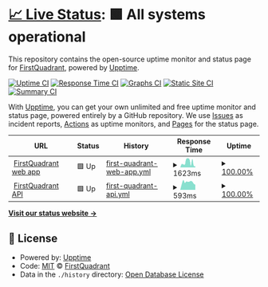 # [📈 Live Status](https://firstquadrant-ai.github.io/status): <!--live status--> **🟩 All systems operational**

This repository contains the open-source uptime monitor and status page for [FirstQuadrant](https://firstquadrant.ai), powered by [Upptime](https://github.com/upptime/upptime).

[![Uptime CI](https://github.com/firstquadrant-ai/status/workflows/Uptime%20CI/badge.svg)](https://github.com/firstquadrant-ai/status/actions?query=workflow%3A%22Uptime+CI%22)
[![Response Time CI](https://github.com/firstquadrant-ai/status/workflows/Response%20Time%20CI/badge.svg)](https://github.com/firstquadrant-ai/status/actions?query=workflow%3A%22Response+Time+CI%22)
[![Graphs CI](https://github.com/firstquadrant-ai/status/workflows/Graphs%20CI/badge.svg)](https://github.com/firstquadrant-ai/status/actions?query=workflow%3A%22Graphs+CI%22)
[![Static Site CI](https://github.com/firstquadrant-ai/status/workflows/Static%20Site%20CI/badge.svg)](https://github.com/firstquadrant-ai/status/actions?query=workflow%3A%22Static+Site+CI%22)
[![Summary CI](https://github.com/firstquadrant-ai/status/workflows/Summary%20CI/badge.svg)](https://github.com/firstquadrant-ai/status/actions?query=workflow%3A%22Summary+CI%22)

With [Upptime](https://upptime.js.org), you can get your own unlimited and free uptime monitor and status page, powered entirely by a GitHub repository. We use [Issues](https://github.com/firstquadrant-ai/status/issues) as incident reports, [Actions](https://github.com/firstquadrant-ai/status/actions) as uptime monitors, and [Pages](https://firstquadrant-ai.github.io/status) for the status page.

<!--start: status pages-->
<!-- This summary is generated by Upptime (https://github.com/upptime/upptime) -->
<!-- Do not edit this manually, your changes will be overwritten -->
<!-- prettier-ignore -->
| URL | Status | History | Response Time | Uptime |
| --- | ------ | ------- | ------------- | ------ |
| <img alt="" src="https://icons.duckduckgo.com/ip3/firstquadrant.ai.ico" height="13"> [FirstQuadrant web app](https://firstquadrant.ai) | 🟩 Up | [first-quadrant-web-app.yml](https://github.com/firstquadrant-ai/status/commits/HEAD/history/first-quadrant-web-app.yml) | <details><summary><img alt="Response time graph" src="./graphs/first-quadrant-web-app/response-time-week.png" height="20"> 1623ms</summary><br><a href="https://status.firstquadrant.ai/history/first-quadrant-web-app"><img alt="Response time 1623" src="https://img.shields.io/endpoint?url=https%3A%2F%2Fraw.githubusercontent.com%2Ffirstquadrant-ai%2Fstatus%2FHEAD%2Fapi%2Ffirst-quadrant-web-app%2Fresponse-time.json"></a><br><a href="https://status.firstquadrant.ai/history/first-quadrant-web-app"><img alt="24-hour response time 415" src="https://img.shields.io/endpoint?url=https%3A%2F%2Fraw.githubusercontent.com%2Ffirstquadrant-ai%2Fstatus%2FHEAD%2Fapi%2Ffirst-quadrant-web-app%2Fresponse-time-day.json"></a><br><a href="https://status.firstquadrant.ai/history/first-quadrant-web-app"><img alt="7-day response time 1623" src="https://img.shields.io/endpoint?url=https%3A%2F%2Fraw.githubusercontent.com%2Ffirstquadrant-ai%2Fstatus%2FHEAD%2Fapi%2Ffirst-quadrant-web-app%2Fresponse-time-week.json"></a><br><a href="https://status.firstquadrant.ai/history/first-quadrant-web-app"><img alt="30-day response time 1623" src="https://img.shields.io/endpoint?url=https%3A%2F%2Fraw.githubusercontent.com%2Ffirstquadrant-ai%2Fstatus%2FHEAD%2Fapi%2Ffirst-quadrant-web-app%2Fresponse-time-month.json"></a><br><a href="https://status.firstquadrant.ai/history/first-quadrant-web-app"><img alt="1-year response time 1623" src="https://img.shields.io/endpoint?url=https%3A%2F%2Fraw.githubusercontent.com%2Ffirstquadrant-ai%2Fstatus%2FHEAD%2Fapi%2Ffirst-quadrant-web-app%2Fresponse-time-year.json"></a></details> | <details><summary><a href="https://status.firstquadrant.ai/history/first-quadrant-web-app">100.00%</a></summary><a href="https://status.firstquadrant.ai/history/first-quadrant-web-app"><img alt="All-time uptime 100.00%" src="https://img.shields.io/endpoint?url=https%3A%2F%2Fraw.githubusercontent.com%2Ffirstquadrant-ai%2Fstatus%2FHEAD%2Fapi%2Ffirst-quadrant-web-app%2Fuptime.json"></a><br><a href="https://status.firstquadrant.ai/history/first-quadrant-web-app"><img alt="24-hour uptime 100.00%" src="https://img.shields.io/endpoint?url=https%3A%2F%2Fraw.githubusercontent.com%2Ffirstquadrant-ai%2Fstatus%2FHEAD%2Fapi%2Ffirst-quadrant-web-app%2Fuptime-day.json"></a><br><a href="https://status.firstquadrant.ai/history/first-quadrant-web-app"><img alt="7-day uptime 100.00%" src="https://img.shields.io/endpoint?url=https%3A%2F%2Fraw.githubusercontent.com%2Ffirstquadrant-ai%2Fstatus%2FHEAD%2Fapi%2Ffirst-quadrant-web-app%2Fuptime-week.json"></a><br><a href="https://status.firstquadrant.ai/history/first-quadrant-web-app"><img alt="30-day uptime 100.00%" src="https://img.shields.io/endpoint?url=https%3A%2F%2Fraw.githubusercontent.com%2Ffirstquadrant-ai%2Fstatus%2FHEAD%2Fapi%2Ffirst-quadrant-web-app%2Fuptime-month.json"></a><br><a href="https://status.firstquadrant.ai/history/first-quadrant-web-app"><img alt="1-year uptime 100.00%" src="https://img.shields.io/endpoint?url=https%3A%2F%2Fraw.githubusercontent.com%2Ffirstquadrant-ai%2Fstatus%2FHEAD%2Fapi%2Ffirst-quadrant-web-app%2Fuptime-year.json"></a></details>
| <img alt="" src="https://icons.duckduckgo.com/ip3/api.firstquadrant.ai.ico" height="13"> [FirstQuadrant API](https://api.firstquadrant.ai/health) | 🟩 Up | [first-quadrant-api.yml](https://github.com/firstquadrant-ai/status/commits/HEAD/history/first-quadrant-api.yml) | <details><summary><img alt="Response time graph" src="./graphs/first-quadrant-api/response-time-week.png" height="20"> 593ms</summary><br><a href="https://status.firstquadrant.ai/history/first-quadrant-api"><img alt="Response time 593" src="https://img.shields.io/endpoint?url=https%3A%2F%2Fraw.githubusercontent.com%2Ffirstquadrant-ai%2Fstatus%2FHEAD%2Fapi%2Ffirst-quadrant-api%2Fresponse-time.json"></a><br><a href="https://status.firstquadrant.ai/history/first-quadrant-api"><img alt="24-hour response time 408" src="https://img.shields.io/endpoint?url=https%3A%2F%2Fraw.githubusercontent.com%2Ffirstquadrant-ai%2Fstatus%2FHEAD%2Fapi%2Ffirst-quadrant-api%2Fresponse-time-day.json"></a><br><a href="https://status.firstquadrant.ai/history/first-quadrant-api"><img alt="7-day response time 593" src="https://img.shields.io/endpoint?url=https%3A%2F%2Fraw.githubusercontent.com%2Ffirstquadrant-ai%2Fstatus%2FHEAD%2Fapi%2Ffirst-quadrant-api%2Fresponse-time-week.json"></a><br><a href="https://status.firstquadrant.ai/history/first-quadrant-api"><img alt="30-day response time 593" src="https://img.shields.io/endpoint?url=https%3A%2F%2Fraw.githubusercontent.com%2Ffirstquadrant-ai%2Fstatus%2FHEAD%2Fapi%2Ffirst-quadrant-api%2Fresponse-time-month.json"></a><br><a href="https://status.firstquadrant.ai/history/first-quadrant-api"><img alt="1-year response time 593" src="https://img.shields.io/endpoint?url=https%3A%2F%2Fraw.githubusercontent.com%2Ffirstquadrant-ai%2Fstatus%2FHEAD%2Fapi%2Ffirst-quadrant-api%2Fresponse-time-year.json"></a></details> | <details><summary><a href="https://status.firstquadrant.ai/history/first-quadrant-api">100.00%</a></summary><a href="https://status.firstquadrant.ai/history/first-quadrant-api"><img alt="All-time uptime 100.00%" src="https://img.shields.io/endpoint?url=https%3A%2F%2Fraw.githubusercontent.com%2Ffirstquadrant-ai%2Fstatus%2FHEAD%2Fapi%2Ffirst-quadrant-api%2Fuptime.json"></a><br><a href="https://status.firstquadrant.ai/history/first-quadrant-api"><img alt="24-hour uptime 100.00%" src="https://img.shields.io/endpoint?url=https%3A%2F%2Fraw.githubusercontent.com%2Ffirstquadrant-ai%2Fstatus%2FHEAD%2Fapi%2Ffirst-quadrant-api%2Fuptime-day.json"></a><br><a href="https://status.firstquadrant.ai/history/first-quadrant-api"><img alt="7-day uptime 100.00%" src="https://img.shields.io/endpoint?url=https%3A%2F%2Fraw.githubusercontent.com%2Ffirstquadrant-ai%2Fstatus%2FHEAD%2Fapi%2Ffirst-quadrant-api%2Fuptime-week.json"></a><br><a href="https://status.firstquadrant.ai/history/first-quadrant-api"><img alt="30-day uptime 100.00%" src="https://img.shields.io/endpoint?url=https%3A%2F%2Fraw.githubusercontent.com%2Ffirstquadrant-ai%2Fstatus%2FHEAD%2Fapi%2Ffirst-quadrant-api%2Fuptime-month.json"></a><br><a href="https://status.firstquadrant.ai/history/first-quadrant-api"><img alt="1-year uptime 100.00%" src="https://img.shields.io/endpoint?url=https%3A%2F%2Fraw.githubusercontent.com%2Ffirstquadrant-ai%2Fstatus%2FHEAD%2Fapi%2Ffirst-quadrant-api%2Fuptime-year.json"></a></details>

<!--end: status pages-->

[**Visit our status website →**](https://firstquadrant-ai.github.io/status)

## 📄 License

- Powered by: [Upptime](https://github.com/upptime/upptime)
- Code: [MIT](./LICENSE) © [FirstQuadrant](https://firstquadrant.ai)
- Data in the `./history` directory: [Open Database License](https://opendatacommons.org/licenses/odbl/1-0/)
